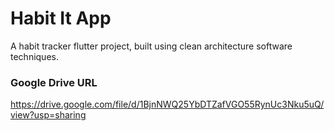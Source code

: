 # Habit It App
A habit tracker flutter project, built using clean architecture software techniques.

### Google Drive URL
https://drive.google.com/file/d/1BjnNWQ25YbDTZafVGO55RynUc3Nku5uQ/view?usp=sharing
